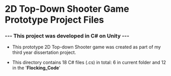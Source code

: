 # 2D Top-Down Shooter Game Prototype Project Files

### --- This project was developed in C# on Unity ---

- This prototype 2D Top-down Shooter game was created as part of my third year dissertation project.

- This directory contains 18 C# files (.cs) in total: 6 in current folder and 12 in the '**Flocking_Code**'
